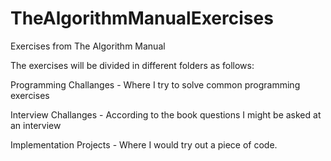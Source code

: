 # TheAlgorithmManualExercises

Exercises from The Algorithm Manual

The exercises will be divided in different folders as follows:

Programming Challanges - Where I try to solve common programming exercises

Interview Challanges - According to the book questions I might be asked at an interview

Implementation Projects - Where I would try out a piece of code.
